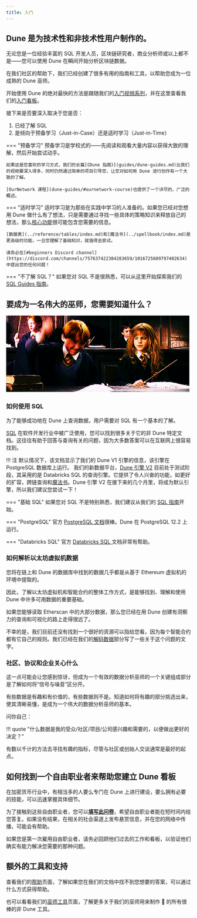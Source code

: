 ```yaml
---
title: 入门
---
```


## Dune 是为技术性和非技术性用户制作的。

无论您是一位经验丰富的 SQL 开发人员，区块链研究者，商业分析师或以上都不是——您可以使用 Dune 在瞬间开始分析区块链数据。

在我们社区的帮助下，我们已经创建了很多有用的指南和工具，以帮助您成为一位成熟的 Dune 巫师。

开始使用 Dune 的绝对最快的方法是跟随我们的[入门视频系列](video-series.md)，并在这里查看我们的[入门看板](https://dune.com/dune/get-started)。

接下来是否要深入取决于您是否：

1. 已经了解 SQL 
2. 是倾向于预备学习（Just-in-Case）还是适时学习（Just-in-Time）

=== "预备学习"
    预备学习是学校式的——先阅读和观看大量内容以获得大致的理解，然后开始尝试动手。

    如果这是您喜欢的学习方式，我们的长篇[《Dune 指南》](guides/dune-guides.md)比我们的视频要深入得多，同时仍然通过简单的项目引导您，让您对如何用 Dune 进行创作有一个大致的了解。

    [OurNetwork 课程](dune-guides/#ournetwork-course)也提供了一个详尽的、广泛的概述。

=== "适时学习"
    适时学习是为那些在实践中学习的人准备的。如果您已经对您想用 Dune 做什么有了想法，只是需要通过寻找一些具体的策略知识来释放自己的想法，那么[核心功能](queries/index.md)很可能包含您需要的信息。

    [数据表](../reference/tables/index.md)和[魔法书](../spellbook/index.md)是更高级的功能，一旦您理解了基础知识，就值得去尝试。

    请务必在[#beginners Discord channel](https://discord.com/channels/757637422384283659/1016725609797402634)中提出您的任何问题！


=== "不了解 SQL？"
    如果您对 SQL 不是很熟悉，可以从这里开始探索我们的 [SQL Guides 指南](guides/sql-guides.md)。


## 要成为一名伟大的巫师，您需要知道什么？

![it's easy for Hermione](images/wingardium.gif)

### 如何使用 SQL

为了能够成功地在 Dune 上查询数据，用户需要对 SQL 有一个基本的了解。

[SQL](https://www.w3schools.com/sql/sql_intro.asp) 在软件开发行业中被广泛使用，您可以找到很多关于它的非 Dune 特定文档。这往往有助于回答与查询有关的问题，因为大多数答案可以在互联网上很容易找到。


!!! 注
    默认情况下，该文档显示了我们的 Dune V1 引擎的信息，该引擎在 PostgreSQL 数据库上运行。
    我们的新数据平台，[Dune 引擎 V2](https://dune.com/blog/dune-engine-v2) 目前处于测试阶段，其采用的是 Databricks SQL 的查询引擎。它提供了令人兴奋的功能，如更好的扩容，跨链查询和[魔法书](../spellbook/index.md)。Dune 引擎 V2 在接下来的几个月里，将成为默认引擎，所以我们建议您尝试一下！

=== "基础 SQL"
    如果您对 SQL 不是特别熟悉，我们建议从我们的 [SQL 指南](guides/sql-guides.md)开始。

=== "PostgreSQL"
    官方 [PostgreSQL 文档](https://www.postgresql.org/docs/12/index.html)很棒。Dune 在 PostgreSQL 12.2 上运行。

=== "Databricks SQL"
    官方 [Databricks SQL ](https://docs.databricks.com/sql/language-manual/index.html) 文档非常有帮助。

### 如何解析以太坊虚拟机数据

您将在链上和 Dune 的数据库中找到的数据几乎都是从基于 Ethereum 虚拟机的环境中提取的。

因此，了解以太坊虚拟机和智能合约的整体工作方式，是能够找到、理解和使用 Dune 中许多可用数据的重要基础。

如果您能够读取 Etherscan 中的大部分数据，那么您已经在用 Dune 创建有洞察力的查询和可视化的路上走得很远了。

不幸的是，我们目前还没有找到一个很好的资源可以指给您看，因为每个智能合约都有它自己的规则。我们已经在我们的[解码数据](../reference/tables/decoded.md)部分写了一些关于这个问题的文字。

### 社区、协议和企业关心什么

这一点可能会让您感到惊讶，但成为一个有效的数据分析巫师的一个关键组成部分是了解如何将“信号与噪音”区分开。

有些数据是有趣和有价值的，有些数据则不是。知道如何将有趣的部分挑选出来，使其清晰易懂，是成为一个伟大的数据分析巫师的基本。

问你自己：

!!! quote "什么数据是我的受众/社区/项目/公司感兴趣和需要的，以便做出更好的决定？"

有数以千计的方法去寻找有趣的指标，尽管与社区或创始人交谈通常是最好的起点。

## 如何找到一个自由职业者来帮助您建立 Dune 看板

在加密货币行业中，有相当多的人要么专门在 Dune 上进行建设，要么拥有必要的技能，可以迅速掌握具体细节。

为了接触到这些自由职业者，您可以[**填写此问卷**](http://bounties.dune.com)，希望自由职业者能在短时间内给您答复。如果没有结果，在相关的社会渠道上发布悬赏信息，并在您的网络中传播，可能会有帮助。

如果您是第一次雇用自由职业者，请务必回顾他们过去的工作和看板，以验证他们确实有能力解决您需要的那种问题。

## 额外的工具和支持

查看我们的[帮助](../reference/support-feedback.md)页面，了解如果您在我们的文档中找不到您想要的答案，可以通过什么方式获得帮助。

也可以看看我们的[巫师工具](../reference/wizard-tools/index.md)页面，了解更多关于我们的巫师用来制作 🎇 的所有很棒的非 Dune 工具。